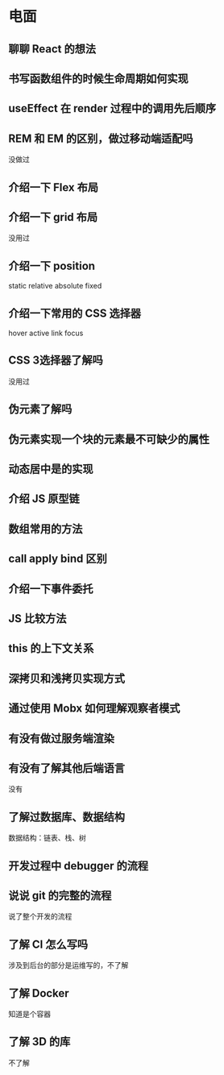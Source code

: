 # 电面

## 聊聊 React 的想法



## 书写函数组件的时候生命周期如何实现



## useEffect 在 render 过程中的调用先后顺序



## REM 和 EM 的区别，做过移动端适配吗

没做过



## 介绍一下 Flex 布局



## 介绍一下 grid 布局

没用过



## 介绍一下 position

static relative absolute fixed



## 介绍一下常用的 CSS 选择器

hover active link focus



## CSS 3选择器了解吗

没用过



## 伪元素了解吗



## 伪元素实现一个块的元素最不可缺少的属性 



## 动态居中是的实现



## 介绍 JS 原型链



## 数组常用的方法



## call apply bind 区别



## 介绍一下事件委托



## JS 比较方法



## this 的上下文关系



## 深拷贝和浅拷贝实现方式



## 通过使用 Mobx 如何理解观察者模式



## 有没有做过服务端渲染



## 有没有了解其他后端语言

没有



## 了解过数据库、数据结构

数据结构：链表、栈、树



## 开发过程中 debugger 的流程



## 说说 git 的完整的流程

说了整个开发的流程



## 了解 CI 怎么写吗

涉及到后台的部分是运维写的，不了解



## 了解 Docker

知道是个容器



## 了解 3D 的库

不了解



